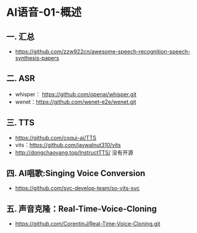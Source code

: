 # AI语音-01-概述

## 一. 汇总
- https://github.com/zzw922cn/awesome-speech-recognition-speech-synthesis-papers

## 二. ASR
- whisper： https://github.com/openai/whisper.git
- wenet：https://github.com/wenet-e2e/wenet.git

## 三. TTS
- https://github.com/coqui-ai/TTS
- vits：https://github.com/jaywalnut310/vits
- http://dongchaoyang.top/InstructTTS/ 没有开源

## 四. AI唱歌:Singing Voice Conversion
- https://github.com/svc-develop-team/so-vits-svc

## 五. 声音克隆：Real-Time-Voice-Cloning
- https://github.com/CorentinJ/Real-Time-Voice-Cloning.git